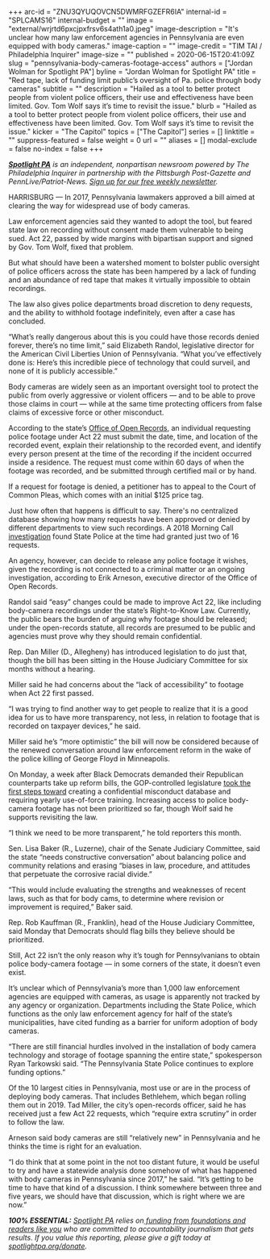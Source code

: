 +++
arc-id = "ZNU3QYUQOVCN5DWMRFGZEFR6IA"
internal-id = "SPLCAMS16"
internal-budget = ""
image = "external/wrjrtd6pxcjpxfrsv6s4ath1a0.jpeg"
image-description = "It's unclear how many law enforcement agencies in Pennsylvania are even equipped with body cameras."
image-caption = ""
image-credit = "TIM TAI / Philadelphia Inquirer"
image-size = ""
published = 2020-06-15T20:41:09Z
slug = "pennsylvania-body-cameras-footage-access"
authors = ["Jordan Wolman for Spotlight PA"]
byline = "Jordan Wolman for Spotlight PA"
title = "Red tape, lack of funding limit public’s oversight of Pa. police through body cameras"
subtitle = ""
description = "Hailed as a tool to better protect people from violent police officers, their use and effectiveness have been limited. Gov. Tom Wolf says it’s time to revisit the issue."
blurb = "Hailed as a tool to better protect people from violent police officers, their use and effectiveness have been limited. Gov. Tom Wolf says it’s time to revisit the issue."
kicker = "The Capitol"
topics = ["The Capitol"]
series = []
linktitle = ""
suppress-featured = false
weight = 0
url = ""
aliases = []
modal-exclude = false
no-index = false
+++

<a href="https://www.spotlightpa.org/"><i><b>Spotlight PA</b></i></a><i> is an independent, nonpartisan newsroom powered by The Philadelphia Inquirer in partnership with the Pittsburgh Post-Gazette and PennLive/Patriot-News. </i><a href="https://www.spotlightpa.org/newsletters"><i>Sign up for our free weekly newsletter</i></a><i>.</i>

HARRISBURG — In 2017, Pennsylvania lawmakers approved a bill aimed at clearing the way for widespread use of body cameras. 

Law enforcement agencies said they wanted to adopt the tool, but feared state law on recording without consent made them vulnerable to being sued. Act 22, passed by wide margins with bipartisan support and signed by Gov. Tom Wolf, fixed that problem.

But what should have been a watershed moment to bolster public oversight of police officers across the state has been hampered by a lack of funding and an abundance of red tape that makes it virtually impossible to obtain recordings. 

The law also gives police departments broad discretion to deny requests, and the ability to withhold footage indefinitely, even after a case has concluded. 

“What’s really dangerous about this is you could have those records denied forever, there’s no time limit,” said Elizabeth Randol, legislative director for the American Civil Liberties Union of Pennsylvania. “What you’ve effectively done is: Here’s this incredible piece of technology that could surveil, and none of it is publicly accessible.”

Body cameras are widely seen as an important oversight tool to protect the public from overly aggressive or violent officers — and to be able to prove those claims in court — while at the same time protecting officers from false claims of excessive force or other misconduct.

<script src="https://www.spotlightpa.org/embed.js" async></script><div data-spl-embed-version="1" data-spl-src="https://www.spotlightpa.org/embeds/donate/"></div>

According to the state’s <a href="https://www.openrecords.pa.gov/RTKL/PoliceRecordings.cfm">Office of Open Records</a>, an individual requesting police footage under Act 22 must submit the date, time, and location of the recorded event, explain their relationship to the recorded event, and identify every person present at the time of the recording if the incident occurred inside a residence. The request must come within 60 days of when the footage was recorded, and be submitted through certified mail or by hand. 

If a request for footage is denied, a petitioner has to appeal to the Court of Common Pleas, which comes with an initial $125 price tag. 

Just how often that happens is difficult to say. There's no centralized database showing how many requests have been approved or denied by different departments to view such recordings. A 2018 Morning Call <a href="https://www.mcall.com/news/watchdog/mc-nws-pennsylvania-police-dash-camera-recordings-not-released-act-22-story.html">investigation</a> found State Police at the time had granted just two of 16 requests. 

An agency, however, can decide to release any police footage it wishes, given the recording is not connected to a criminal matter or an ongoing investigation, according to Erik Arneson, executive director of the Office of Open Records. 

Randol said “easy” changes could be made to improve Act 22, like including body-camera recordings under the state’s Right-to-Know Law. Currently, the public bears the burden of arguing why footage should be released; under the open-records statute, all records are presumed to be public and agencies must prove why they should remain confidential.

Rep. Dan Miller (D., Allegheny) has introduced legislation to do just that, though the bill has been sitting in the House Judiciary Committee for six months without a hearing.

Miller said he had concerns about the “lack of accessibility” to footage when Act 22 first passed. 

“I was trying to find another way to get people to realize that it is a good idea for us to have more transparency, not less, in relation to footage that is recorded on taxpayer devices,” he said. 

Miller said he’s “more optimistic” the bill will now be considered because of the renewed conversation around law enforcement reform in the wake of the police killing of George Floyd in Minneapolis. 

On Monday, a week after Black Democrats demanded their Republican counterparts take up reform bills, the GOP-controlled legislature <a href="https://www.spotlightpa.org/news/2020/06/pennsylvania-police-misconduct-database-george-floyd/" target=_blank>took the first steps toward</a> creating a confidential misconduct database and requiring yearly use-of-force training. Increasing access to police body-camera footage has not been prioritized so far, though Wolf said he supports revisiting the law.

“I think we need to be more transparent,” he told reporters this month. 

Sen. Lisa Baker (R., Luzerne), chair of the Senate Judiciary Committee, said the state “needs constructive conversation” about balancing police and community relations and erasing “biases in law, procedure, and attitudes that perpetuate the corrosive racial divide.”

“This would include evaluating the strengths and weaknesses of recent laws, such as that for body cams, to determine where revision or improvement is required,” Baker said. 

Rep. Rob Kauffman (R., Franklin), head of the House Judiciary Committee, said Monday that Democrats should flag bills they believe should be prioritized. 

<script src="https://www.spotlightpa.org/embed.js" async></script><div data-spl-embed-version="1" data-spl-src="https://www.spotlightpa.org/embeds/newsletter/"></div>


Still, Act 22 isn’t the only reason why it’s tough for Pennsylvanians to obtain police body-camera footage — in some corners of the state, it doesn’t even exist. 

It’s unclear which of Pennsylvania’s more than 1,000 law enforcement agencies are equipped with cameras, as usage is apparently not tracked by any agency or organization. Departments including the State Police, which functions as the only law enforcement agency for half of the state’s municipalities, have cited funding as a barrier for uniform adoption of body cameras. 

“There are still financial hurdles involved in the installation of body camera technology and storage of footage spanning the entire state,” spokesperson Ryan Tarkowski said. “The Pennsylvania State Police continues to explore funding options.”

Of the 10 largest cities in Pennsylvania, most use or are in the process of deploying body cameras. That includes Bethlehem, which began rolling them out in 2019. Tad Miller, the city’s open-records officer, said he has received just a few Act 22 requests, which “require extra scrutiny” in order to follow the law. 

Arneson said body cameras are still “relatively new” in Pennsylvania and he thinks the time is right for an evaluation. 

“I do think that at some point in the not too distant future, it would be useful to try and have a statewide analysis done somehow of what has happened with body cameras in Pennsylvania since 2017,” he said. “It’s getting to be time to have that kind of a discussion. I think somewhere between three and five years, we should have that discussion, which is right where we are now.”

<i><b>100% ESSENTIAL:</b></i> <a href="https://www.spotlightpa.org/"><i>Spotlight PA</i></a><i> relies on</i><a href="https://www.spotlightpa.org/support"><i> funding from foundations and readers like you</i></a><i> who are committed to accountability journalism that gets results. If you value this reporting, please give a gift today at </i><a href="http://spotlightpa.org/donate"><i>spotlightpa.org/donate</i></a><i>.</i>
